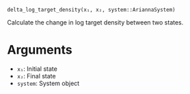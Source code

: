 ```
delta_log_target_density(x₁, x₂, system::AriannaSystem)
```

Calculate the change in log target density between two states.

# Arguments

  * `x₁`: Initial state
  * `x₂`: Final state
  * `system`: System object
